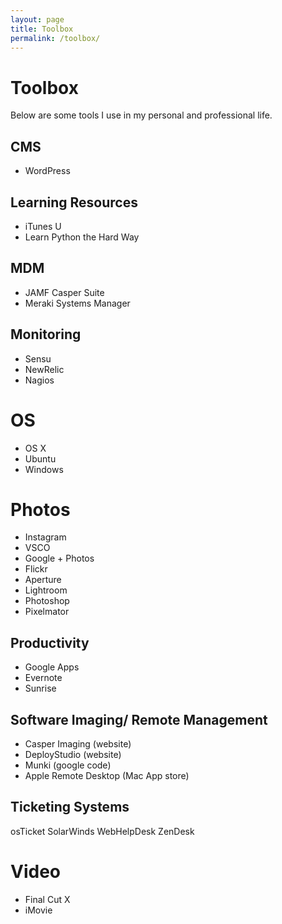 ```yaml
---
layout: page
title: Toolbox
permalink: /toolbox/
---
```


# Toolbox
Below are some tools I use in my personal and professional life.

## CMS
* WordPress

## Learning Resources
* iTunes U
* Learn Python the Hard Way

## MDM
* JAMF Casper Suite
* Meraki Systems Manager

## Monitoring
* Sensu
* NewRelic
* Nagios

# OS
* OS X
* Ubuntu
* Windows

# Photos
* Instagram
* VSCO
* Google + Photos
* Flickr
* Aperture
* Lightroom
* Photoshop
* Pixelmator

## Productivity
* Google Apps
* Evernote
* Sunrise

## Software Imaging/ Remote Management
* Casper Imaging (website)
* DeployStudio (website)
* Munki (google code)
* Apple Remote Desktop (Mac App store)
## Ticketing Systems
osTicket
SolarWinds WebHelpDesk
ZenDesk

# Video
* Final Cut X
* iMovie